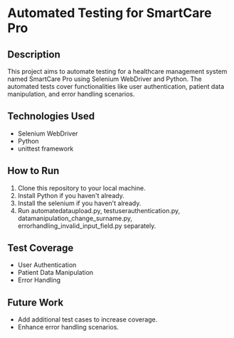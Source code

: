 # Automated Testing for SmartCare Pro

## Description
This project aims to automate testing for a healthcare management system named SmartCare Pro using Selenium WebDriver and Python. The automated tests cover functionalities like user authentication, patient data manipulation, and error handling scenarios.

## Technologies Used
- Selenium WebDriver
- Python
- unittest framework
## How to Run
1. Clone this repository to your local machine.
2. Install Python if you haven't already.
3. Install the selenium if you haven't already.
4. Run automatedataupload.py, testuserauthentication.py, datamanipulation_change_surname.py, errorhandling_invalid_input_field.py separately.

## Test Coverage
- User Authentication
- Patient Data Manipulation
- Error Handling

## Future Work
- Add additional test cases to increase coverage.
- Enhance error handling scenarios.
